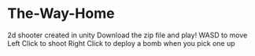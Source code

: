 # The-Way-Home
2d shooter created in unity
Download the zip file and play!
WASD to move
Left Click to shoot
Right Click to deploy a bomb when you pick one up
